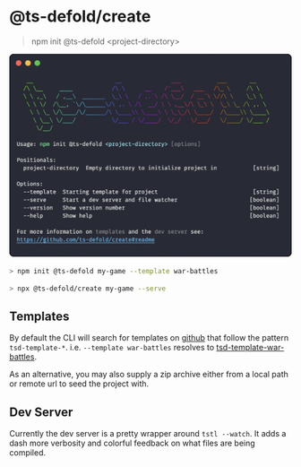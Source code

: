 # @ts-defold/create
> npm init @ts-defold &lt;project-directory&gt;

<p align="center">
  <img src="docs/hero.png">
</p>

```sh
> npm init @ts-defold my-game --template war-battles
```
```sh
> npx @ts-defold/create my-game --serve
```

## Templates
By default the CLI will search for templates on [github](https://github.com/search?q=tsd-template&type=repositories) that follow the pattern `tsd-template-*`. i.e. `--template war-battles` resolves to [tsd-template-war-battles](https://github.com/ts-defold/tsd-template-war-battles).

As an alternative, you may also supply a zip archive either from a local path or remote url to seed the project with.

## Dev Server
Currently the dev server is a pretty wrapper around `tstl --watch`. It adds a dash more verbosity and colorful feedback on what files are being compiled.

